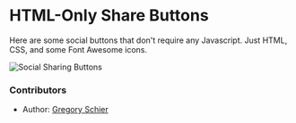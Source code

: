 HTML-Only Share Buttons
=======================

Here are some social buttons that don't require any Javascript. Just HTML, CSS, and some Font Awesome icons.

![Social Sharing Buttons](http://schier.co/images/sharing.png)

### Contributors

 * Author: [Gregory Schier](http://schier.co)
